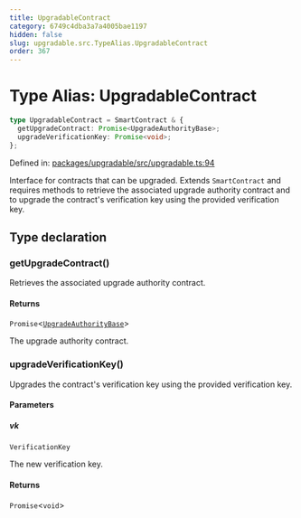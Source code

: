 ```yaml
---
title: UpgradableContract
category: 6749c4dba3a7a4005bae1197
hidden: false
slug: upgradable.src.TypeAlias.UpgradableContract
order: 367
---
```


# Type Alias: UpgradableContract

```ts
type UpgradableContract = SmartContract & {
  getUpgradeContract: Promise<UpgradeAuthorityBase>;
  upgradeVerificationKey: Promise<void>;
};
```

Defined in: [packages/upgradable/src/upgradable.ts:94](https://github.com/zkcloudworker/minatokens-lib/blob/main/packages/upgradable/src/upgradable.ts#L94)

Interface for contracts that can be upgraded.
Extends `SmartContract` and requires methods to retrieve the associated upgrade authority contract
and to upgrade the contract's verification key using the provided verification key.

## Type declaration

### getUpgradeContract()

Retrieves the associated upgrade authority contract.

#### Returns

`Promise`\<[`UpgradeAuthorityBase`](upgradablesrctypealiasupgradeauthoritybase)\>

The upgrade authority contract.

### upgradeVerificationKey()

Upgrades the contract's verification key using the provided verification key.

#### Parameters

##### vk

`VerificationKey`

The new verification key.

#### Returns

`Promise`\<`void`\>
